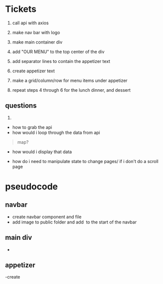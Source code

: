 # Tickets

1. call api with axios

2. make nav bar with logo

3. make main container div

4. add "OUR MENU" to the top center of the div

5. add separator lines to contain the appetizer text

6. create appetizer text

7. make a grid/column/row for menu items under appetizer

8. repeat steps 4 through 6 for the lunch dinner, and dessert


## questions
1.
 - how to grab the api
 - how would i loop through the data from api
  > map?
 - how would i display that data
  > 
 - how do i need to manipulate state to change pages/ if i don't do a scroll page






# pseudocode
 
 ## navbar
- create navbar component and file
- add image to public folder and add <img/> to the start of the navbar

## main div
-



## appetizer
-create


